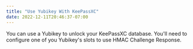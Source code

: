 ```yaml
---
title: "Use Yubikey With KeePassXC"
date: 2022-12-11T20:46:37-07:00
---
```


You can use a Yubikey to unlock your KeePassXC database. You'll need to configure one of you Yubikey's slots to use HMAC Challenge Response.

